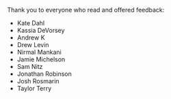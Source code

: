 Thank you to everyone who read and offered feedback:

* Kate Dahl
* Kassia DeVorsey
* Andrew K
* Drew Levin
* Nirmal Mankani
* Jamie Michelson
* Sam Nitz
* Jonathan Robinson
* Josh Rosmarin
* Taylor Terry
